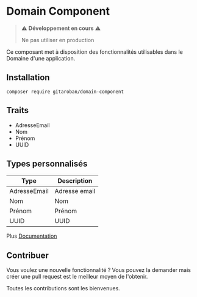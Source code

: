 # Domain Component

> ⚠️ **Développement en cours** ⚠️
> 
> Ne pas utiliser en production

Ce composant met à disposition des fonctionnalités utilisables dans le Domaine d'une application.


## Installation
```shell
composer require gitaroban/domain-component
```

## Traits
* AdresseEmail
* Nom
* Prénom
* UUID

## Types personnalisés
| Type         | Description   |
|--------------|---------------|
| AdresseEmail | Adresse email |
| Nom          | Nom           |
| Prénom       | Prénom        |
| UUID         | UUID          |

Plus [Documentation](doc/doc.md)

## Contribuer

Vous voulez une nouvelle fonctionnalité ? Vous pouvez la demander mais créer une pull request est le meilleur moyen de l'obtenir.

Toutes les contributions sont les bienvenues.
